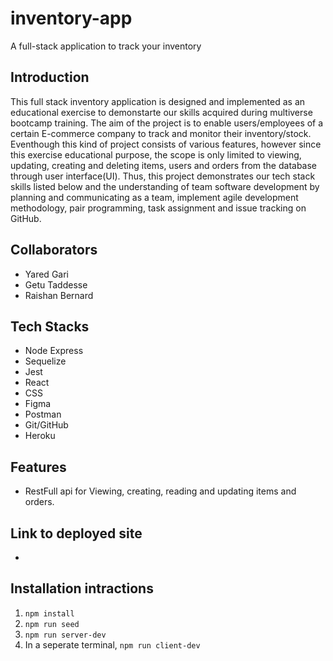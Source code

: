 # inventory-app
A full-stack application to track your inventory

## Introduction 

This full stack inventory application is designed and implemented as an educational exercise to demonstarte our skills acquired during multiverse bootcamp training. The aim of the project is to enable users/employees of a certain E-commerce company to track and monitor their inventory/stock.  Eventhough this kind of project consists of various features, however since this exercise educational purpose, the scope is only limited to viewing, updating, creating and deleting items, users and orders from the database through user interface(UI). Thus, this project demonstrates our tech stack skills listed below and the understanding of team software development by planning and communicating as a team, implement agile development methodology, pair programming, task assignment and issue tracking on GitHub. 


## Collaborators 

* Yared Gari
* Getu Taddesse
* Raishan Bernard

## Tech Stacks 

* Node Express
* Sequelize
* Jest 
* React
* CSS
* Figma 
* Postman
* Git/GitHub
* Heroku

## Features 
* RestFull api for Viewing, creating, reading and updating items and orders.

## Link to deployed site  
*

## Installation intractions

1. `npm install`
2. `npm run seed`
3. `npm run server-dev`
4. In a seperate terminal, `npm run client-dev`
